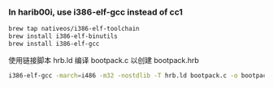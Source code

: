 ### In harib00i, use i386-elf-gcc instead of cc1

```bash
brew tap nativeos/i386-elf-toolchain
brew install i386-elf-binutils 
brew install i386-elf-gcc
```



使用链接脚本 hrb.ld 编译 bootpack.c 以创建 bootpack.hrb

```bash
i386-elf-gcc -march=i486 -m32 -nostdlib -T hrb.ld bootpack.c -o bootpack.hrb
```

